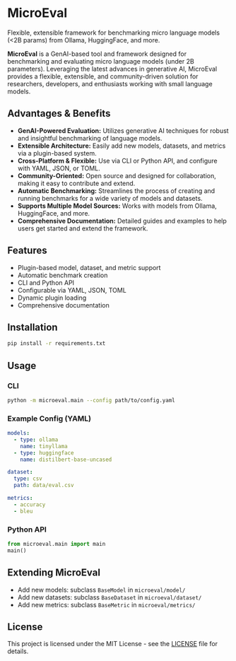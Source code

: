 # MicroEval

Flexible, extensible framework for benchmarking micro language models (<2B params) from Ollama, HuggingFace, and more.

**MicroEval** is a GenAI-based tool and framework designed for benchmarking and evaluating micro language models (under 2B parameters). Leveraging the latest advances in generative AI, MicroEval provides a flexible, extensible, and community-driven solution for researchers, developers, and enthusiasts working with small language models.

## Advantages & Benefits
- **GenAI-Powered Evaluation:** Utilizes generative AI techniques for robust and insightful benchmarking of language models.
- **Extensible Architecture:** Easily add new models, datasets, and metrics via a plugin-based system.
- **Cross-Platform & Flexible:** Use via CLI or Python API, and configure with YAML, JSON, or TOML.
- **Community-Oriented:** Open source and designed for collaboration, making it easy to contribute and extend.
- **Automatic Benchmarking:** Streamlines the process of creating and running benchmarks for a wide variety of models and datasets.
- **Supports Multiple Model Sources:** Works with models from Ollama, HuggingFace, and more.
- **Comprehensive Documentation:** Detailed guides and examples to help users get started and extend the framework.

## Features
- Plugin-based model, dataset, and metric support
- Automatic benchmark creation
- CLI and Python API
- Configurable via YAML, JSON, TOML
- Dynamic plugin loading
- Comprehensive documentation

## Installation
```bash
pip install -r requirements.txt
```

## Usage
### CLI
```bash
python -m microeval.main --config path/to/config.yaml
```

### Example Config (YAML)
```yaml
models:
  - type: ollama
    name: tinyllama
  - type: huggingface
    name: distilbert-base-uncased

dataset:
  type: csv
  path: data/eval.csv

metrics:
  - accuracy
  - bleu
```

### Python API
```python
from microeval.main import main
main()
```

## Extending MicroEval
- Add new models: subclass `BaseModel` in `microeval/model/`
- Add new datasets: subclass `BaseDataset` in `microeval/dataset/`
- Add new metrics: subclass `BaseMetric` in `microeval/metrics/`

## License
This project is licensed under the MIT License - see the [LICENSE](LICENSE) file for details. 

